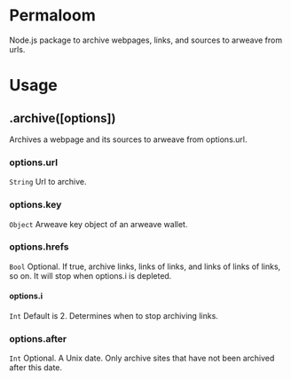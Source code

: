 # Permaloom
Node.js package to archive webpages, links, and sources to arweave from urls.

# Usage

## .archive([options])
Archives a webpage and its sources to arweave from options.url.

### options.url
`String`
Url to archive.

### options.key
`Object`
Arweave key object of an arweave wallet.

### options.hrefs
`Bool`
Optional. If true, archive links, links of links, and links of links of links, so on. It will stop when options.i is depleted.

#### options.i
`Int`
Default is 2. Determines when to stop archiving links.

### options.after
`Int`
Optional. A Unix date. Only archive sites that have not been archived after this date.
